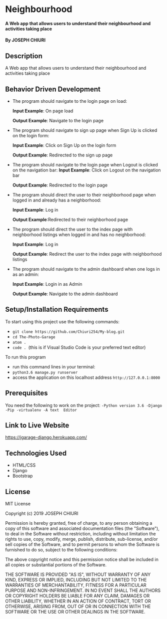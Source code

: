 #    Neighbourhood
#### A  Web app that allows users to understand their neighbourhood and activities taking place 
#### By **JOSEPH CHIURI**
## Description
A  Web app that allows users to understand their neighbourhood and activities taking place 
## Behavior Driven Development
*  The program should navigate to the login page on load:

     **Input Example**: On page load

     **Output Example**: Navigate to the login page

*  The program should navigate to sign up page when Sign Up is clicked on the login form:

     **Input Example**: Click on Sign Up on the login form

     **Output Example**: Redirected to the sign up page

*   The program should navigate to the login page when Logout is clicked on the navigation bar:
    **Input Example**: Click on Logout on the navigation bar

    **Output Example**: Redirected to the login page

*  The program should direct the user to their neighborhood page when logged in and already has a neighborhood:

     **Input Example**: Log in

     **Output Example**:Redirected to their neighborhood page

* The program should direct the user to the index page with neighborhood listings when logged in and has no neighborhood:

    **Input Example**: Log in

    **Output Example**: Redirect the user to the index page with neighborhood listings

* The program should navigate to the admin dashboard when one logs in as an admin:

    **Input Example**: Login in as Admin

    **Output Example**: Navigate to the admin dashboard



## Setup/Installation Requirements
To start using this project use the following commands:

* `git clone https://github.com/Chiuri254/My-blog.git`
* `cd The-Photo-Garage`
* `atom .`
* `code . `(this is if Visual Studio Code is your preferred text editor)

To run this program
* run this command lines in your terminal:
* `python3.6 manage.py runserver`
* access the application on this localhost address `http://127.0.0.1:8000`

## Prerequisites
You need the following to work on the project:
`-Python version 3.6
-Django
-Pip
-virtualenv
-A text  Editor`
## Link to Live Website
https://jgarage-django.herokuapp.com/


## Technologies Used
* HTML/CSS
* Django
* Bootstrap

## License
MIT License

Copyright (c) 2019  JOSEPH CHIURI

Permission is hereby granted, free of charge, to any person obtaining a copy of this software and associated documentation files (the "Software"), to deal in the Software without restriction, including without limitation the rights to use, copy, modify, merge, publish, distribute, sub-license, and/or sell copies of the Software, and to permit persons to whom the Software is furnished to do so, subject to the following conditions:

The above copyright notice and this permission notice shall be included in all copies or substantial portions of the Software.

THE SOFTWARE IS PROVIDED "AS IS", WITHOUT WARRANTY OF ANY KIND, EXPRESS OR IMPLIED, INCLUDING BUT NOT LIMITED TO THE WARRANTIES OF MERCHANTABILITY, FITNESS FOR A PARTICULAR PURPOSE AND NON-INFRINGEMENT. IN NO EVENT SHALL THE AUTHORS OR COPYRIGHT HOLDERS BE LIABLE FOR ANY CLAIM, DAMAGES OR OTHER LIABILITY, WHETHER IN AN ACTION OF CONTRACT, TORT OR OTHERWISE, ARISING FROM, OUT OF OR IN CONNECTION WITH THE SOFTWARE OR THE USE OR OTHER DEALINGS IN THE SOFTWARE.